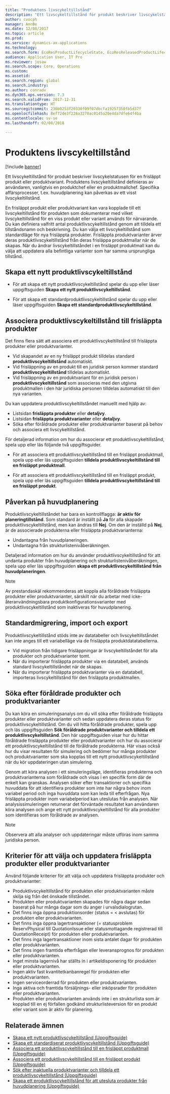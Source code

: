 ```yaml
---
title: "Produktens livscykeltillstånd"
description: "Ett livscykeltillstånd för produkt beskriver livscykelstatusen för en frisläppt produkt eller produktvariant."
author: cvocph
manager: AnnBe
ms.date: 12/08/2017
ms.topic: article
ms.prod: 
ms.service: dynamics-ax-applications
ms.technology: 
ms.search.form: EcoResProductLifecycleState, EcoResReleasedProductLifecycleStateChanges
audience: Application User, IT Pro
ms.reviewer: josaw
ms.search.scope: Core, Operations
ms.custom: 
ms.assetid: 
ms.search.region: global
ms.search.industry: 
ms.author: conradv
ms.dyn365.ops.version: 7.3
ms.search.validFrom: 2017-12-31
ms.translationtype: HT
ms.sourcegitcommit: 236b0253f20330f09f07dbcfa19257350fb5d37f
ms.openlocfilehash: 8ef72de3f226a3270ac0145a20e4da7dfe64f4ba
ms.contentlocale: sv-se
ms.lasthandoff: 02/08/2018

---
```


# <a name="product-lifecycle-state"></a>Produktens livscykeltillstånd 

[!include [banner](../includes/banner.md)]

Ett livscykeltillstånd för produkt beskriver livscykelstatusen för en frisläppt produkt eller produktvariant. Produktens livscykeltillstånd definieras av användaren, vanligtvis en produktchef eller en produktmallchef. Specifika affärsprocesser, t.ex. huvudplanering kan påverkas av ett visst livscykeltillstånd.   

En frisläppt produkt eller produktvariant kan vara kopplade till ett livscykeltillstånd för produkten som dokumenterar med vilket livscykeltillstånd för en viss produkt eller variant används för närvarande. Du kan definiera valfritt antal produktlivscykeltillstånd genom att tilldela ett tillståndsnamn och beskrivning. Du kan välja ett livscykeltillstånd som standardläge för nya frisläppta produkter. Frisläppta produktvarianter ärver deras produktlivscykeltillstånd från deras frisläppa produktmallar när de skapas. När du ändrar livscykeltillståndet i en frisläppt produktmall kan du välja att uppdatera alla befintliga varianter som har samma ursprungliga tillstånd.  

## <a name="create-a-new-product-lifecycle-state"></a>Skapa ett nytt produktlivscykeltillstånd 

- För att skapa ett nytt produktlivscykeltillstånd spelar du upp eller läser uppgiftsguiden **Skapa ett nytt produktlivscykeltillstånd**. 

-  För att skapa ett standardproduktlivscykeltillstånd spelar du upp eller läser uppgiftsguiden **Skapa ett standardproduktlivscykeltillstånd**.   

## <a name="associate-product-lifecycle-states-to-released-products"></a>Associera produktlivscykeltillstånd till frisläppta produkter  

Det finns flera sätt att associera ett produktlivscykeltillstånd till frisläppta produkter eller produktvarianter.

-  Vid skapandet av en ny frisläppt produkt tilldelas standard **produktlivscykeltillstånd** automatiskt. 
-  Vid frisläppning av en produkt till en juridisk person kommer standard **produktlivscykeltillstånd** tilldelas automatiskt. 
-  Vid frisläppning av en produktvariant för en juridisk person i **produktlivscykeltillstånd** som associeras med den utgivna produktmallen i den här juridiska personen tilldelas automatiskt till den nya varianten. 

Du kan uppdatera produktlivscykeltillståndet manuellt med hjälp av: 

-    Listsidan **frisläppta produkter** eller **detaljvy**. 
-  Listsidan **frisläppta produktvarianter** eller **detaljvy**. 
-  Söka efter föråldrade produkter eller produktvarianter baserat på behov och associera ett livscykeltillstånd.  

För detaljerad information om hur du associerar ett produktlivscykeltillstånd, spela upp eller läs följande två uppgiftsguider.

-  För att associera ett produktlivscykeltillstånd till en frisläppt produktmall, spela upp eller läs uppgiftsguiden **tilldela produktlivscykeltillstånd till en frisläppt produktmall**. 

-  För att associera ett produktlivscykeltillstånd till en frisläppt produkt, spela upp eller läs uppgiftsguiden **tilldela produktlivscykeltillstånd till en frisläppt produkt**. 

## <a name="impact-on-master-planning"></a>Påverkan på huvudplanering 

Produktlivscykeltillståndet har bara en kontrollflagga: **är aktiv för planeringtillstånd**. Som standard är inställt på **Ja** för alla skapade produktlivscykeltillstånd, men kan ändras till **Nej**. Om den är inställd på **Nej**, är de associerade produkterna eller frisläppta produktvarianterna: 

-  Undantagna från huvudplaneringen. 
-  Undantagna från strukturlistenivåberäkningen. 

Detaljerad information om hur du använder produktlivscykeltillstånd för att undanta produkter från huvudplanering och strukturlistenivåberäkningen, spela upp eller läs uppgiftsguiden **skapa ett produktlivscykeltillstånd från huvudplaneringen**.

> [!NOTE]
> Av prestandaskäl rekommenderas att koppla alla föråldrade frisläppta produkter eller produktvarianter, särskilt när du arbetar med icke-återanvändningsbara produktkonfigurationsvarianter med produktlivscykeltillstånd som inaktiveras för huvudplanering.  

## <a name="default-migration-import-and-export"></a>Standardmigrering, import och export 

Produktlivscykeltillstånd stöds inte av datatabeller och livscykeltillståndet kan inte anges till ett variabelläge via de frisläppta produktdatatabellerna.

-  Vid migration från tidigare frisläppningar är livscykeltillståndet för alla produkter och produktvarianter tomt.  
-  När du importerar frisläppta produkter via en datatabell, används standard livscykeltillståndet när de skapas.  
-  När du importerar frisläppta produktvarianter via en datatabell, importeras livscykeltillstånd för den frisläppta produktmallen.   

## <a name="find-obsolete-products-and-products-variants"></a>Söka efter föråldrade produkter och produktvarianter 

Du kan köra en simuleringsanalys om du vill söka efter föråldrade frisläppta produkter eller produktvarianter och sedan uppdatera deras status för produktlivscykeltillstånd. Om du vill hitta föråldrade produkter, spela upp och läs uppgiftsguiden **Sök föråldrade produktvarianter och tilldela ett produktlivscykeltillstånd**. Den här uppgiftsguiden visar hur du hittar föråldrade frisläppta produkter eller produktvarianter och hur du associerar ett produktlivscykeltillstånd till de föråldrade produkterna. Här visas också hur du visar resultaten för simulering och bedömer hur många produkter och produktvarianter som ska kopplas till ett nytt produktlivscykeltillstånd när du kör uppdateringen utan simulering.  

Genom att köra analysen i ett simuleringsläge, identifieras produkterna och produktvarianterna som föråldrade och visas i en specifik form där de enkelt kan granskas. Analysen söker efter transaktioner och specifika huvuddata för att identifiera produkter som inte har några behov inom variabel period och inga huvuddata som kan leda till efterfrågan. Nya frisläppta produkter inom variabelperiod kan uteslutas från analysen. När analysissimuleringen returnerar det förväntade resultatet kan användaren köra analysen och ange ett nytt produktlivscykeltillstånd för alla produkter som identifieras som föråldrade av analysen.  

> [!NOTE]
> Observera att alla analyser och uppdateringar måste utföras inom samma juridiska person.  

## <a name="criteria-to-select-and-update-released-products-or-product-variants"></a>Kriterier för att välja och uppdatera frisläppta produkter eller produktvarianter 

Använd följande kriterier för att välja och uppdatera frisläppta produkter och produktvarianter: 

-    Produktlivscykeltillstånd för produkten eller produktvarianten måste skilja sig från det önskade tillståndet. 
-  Produkten eller produktvarianten skapades för några dagar sedan baserat på hur många dagar som du anger i urvalsdialogrutan. 
-  Det finns inga öppna produktionsorder (status = < avslutas) för produkten eller produktvarianten. 
-  Det finns inga öppna lagertransaktioner (= statusproblem ReservPhysical till QuotationIssue eller statusmottagande registrerad till QuotationReceipt) för produkten eller produktvarianten. 
-  Det finns inga lagertransaktioner inom sista antalet dagar för produkten eller produktvarianten. 
-  Det finns ingen framtida efterfrågan eller leveransprognos för produkten eller produktvarianten.  
-  Inget minsta lagernivå har ställts in i artikeldisponering för produkten eller produktvarianten. 
-  Ingen aktiv fast kvantitetkanbanregel för produkten eller produktvarianten.  
-  Ingen serviceorderrad för produkten eller produktvarianten. 
-  Inga aktiva och framtida försäljnings- eller inköpsrader för produkten eller produktvarianten. 
-  Produkten eller produktvarianten används inte i en strukturlista som är kopplad till en ej förfallen godkänd strukturlisteversion för en produkt eller variant som är aktiv för planering.

## <a name="related-topics"></a>Relaterade ämnen

-  [Skapa ett nytt produktlivscykeltillstånd (Uppgiftsguide)](tasks/new-product-lifecycle-state.md)
-  [Skapa ett standardiserat produktlivscykeltillstånd (Uppgiftsguide)](tasks/default-product-lifecycle-state.md)
-  [Associera ett produktlivscykeltillstånd till en frisläppt produktmall (Uppgiftsguide)](tasks/product-lifecycle-state-released-product-master.md)
-  [Associera ett produktlivscykeltillstånd till en frisläppt produkt (Uppgiftsguide)](tasks/product-lifecycle-state-released-product.md)
-  [Sök efter inaktuella produktvarianter och tilldela ett produktlivscykeltillstånd (Uppgiftsguide)](tasks/obsolete-product-variants.md)
-  [Skapa ett produktlivscykeltillstånd för att utesluta produkter från huvudplanering (Uppgiftsguide)](tasks/exclude-products-master-planning.md)

